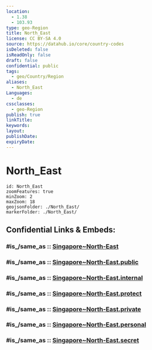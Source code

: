 ```yaml
---
location:
  - 1.38
  - 103.93
type: geo-Region
title: North_East
license: CC BY-SA 4.0
source: https://datahub.io/core/country-codes
isDeleted: false
isReadOnly: false
draft: false
confidential: public
tags:
  - geo/Country/Region
aliases:
  - North_East
Languages:
  - de
cssclasses:
  - geo-Region
publish: true
linkTitle:
keywords:
layout:
publishDate:
expiryDate:
---
```


# North_East

```leaflet
id: North_East
zoomFeatures: true 
minZoom: 2 
maxZoom: 18
geojsonFolder: ./North_East/
markerFolder: ./North_East/
```


## Confidential Links & Embeds: 

### #is_/same_as :: [Singapore~North-East](/_Standards/Earth/Continent/Asia/Asia~South~East/Malay_Archipelago/Singapore/Districts~Singapore/Singapore~North-East.md) 

### #is_/same_as :: [Singapore~North-East.public](/_public/Earth/Continent/Asia/Asia~South~East/Malay_Archipelago/Singapore/Districts~Singapore/Singapore~North-East.public.md) 

### #is_/same_as :: [Singapore~North-East.internal](/_internal/Earth/Continent/Asia/Asia~South~East/Malay_Archipelago/Singapore/Districts~Singapore/Singapore~North-East.internal.md) 

### #is_/same_as :: [Singapore~North-East.protect](/_protect/Earth/Continent/Asia/Asia~South~East/Malay_Archipelago/Singapore/Districts~Singapore/Singapore~North-East.protect.md) 

### #is_/same_as :: [Singapore~North-East.private](/_private/Earth/Continent/Asia/Asia~South~East/Malay_Archipelago/Singapore/Districts~Singapore/Singapore~North-East.private.md) 

### #is_/same_as :: [Singapore~North-East.personal](/_personal/Earth/Continent/Asia/Asia~South~East/Malay_Archipelago/Singapore/Districts~Singapore/Singapore~North-East.personal.md) 

### #is_/same_as :: [Singapore~North-East.secret](/_secret/Earth/Continent/Asia/Asia~South~East/Malay_Archipelago/Singapore/Districts~Singapore/Singapore~North-East.secret.md)

